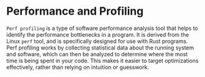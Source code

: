 # Performance and Profiling

`Perf profiling` is a type of software performance analysis tool that helps to identify the performance bottlenecks in a program. It is derived from the Linux `perf` tool, and is specifically designed for use with Rust programs. Perf profiling works by collecting statistical data about the running system and software, which can then be analyzed to determine where the most time is being spent in your code. This makes it easier to target optimizations effectively, rather than relying on intuition or guesswork.